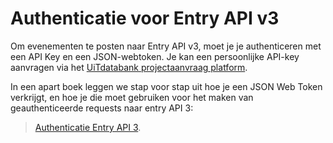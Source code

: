 ---
---

# Authenticatie voor Entry API v3

Om evenementen te posten naar Entry API v3, moet je je authenticeren met een API Key en een JSON-webtoken. Je kan een persoonlijke API-key aanvragen via het [UiTdatabank projectaanvraag platform](https://projectaanvraag.uitdatabank.be).

In een apart boek leggen we stap voor stap uit hoe je een JSON Web Token verkrijgt, en hoe je die moet gebruiken voor het maken van geauthenticeerde requests naar entry API 3:
> [Authenticatie Entry API 3](https://documentatie.uitdatabank.be/content/entry_api_3/latest/authentication.html).
